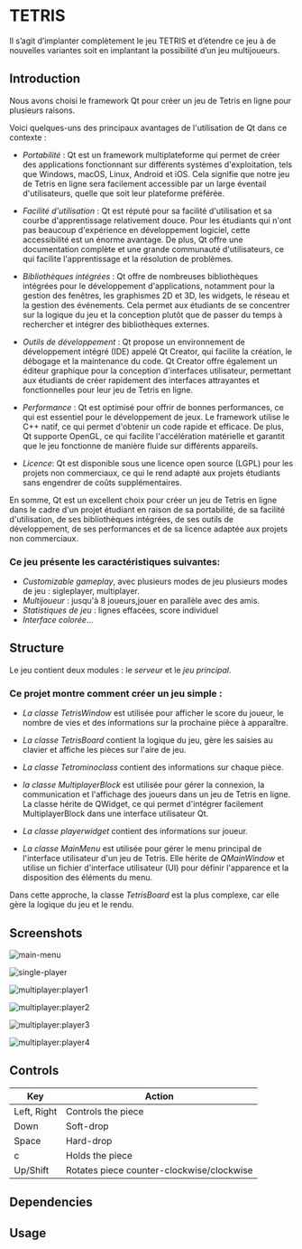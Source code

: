 # TETRIS

Il s’agit d’implanter complètement le jeu TETRIS et d’étendre ce jeu à de nouvelles variantes soit en implantant la possibilité d’un jeu multijoueurs.

## Introduction

Nous avons choisi le framework Qt pour créer un jeu de Tetris en ligne pour plusieurs raisons. 

Voici quelques-uns des principaux avantages de l'utilisation de Qt dans ce contexte :

* _Portabilité_ : Qt est un framework multiplateforme qui permet de créer des applications fonctionnant sur différents systèmes d'exploitation, tels que Windows, macOS, Linux, Android et iOS. Cela signifie que notre jeu de Tetris en ligne sera facilement accessible par un large éventail d'utilisateurs, quelle que soit leur plateforme préférée.

* _Facilité d'utilisation_ : Qt est réputé pour sa facilité d'utilisation et sa courbe d'apprentissage relativement douce. Pour les étudiants qui n'ont pas beaucoup d'expérience en développement logiciel, cette accessibilité est un énorme avantage. De plus, Qt offre une documentation complète et une grande communauté d'utilisateurs, ce qui facilite l'apprentissage et la résolution de problèmes.

* _Bibliothèques intégrées_ : Qt offre de nombreuses bibliothèques intégrées pour le développement d'applications, notamment pour la gestion des fenêtres, les graphismes 2D et 3D, les widgets, le réseau et la gestion des événements. Cela permet aux étudiants de se concentrer sur la logique du jeu et la conception plutôt que de passer du temps à rechercher et intégrer des bibliothèques externes.

* _Outils de développement_ : Qt propose un environnement de développement intégré (IDE) appelé Qt Creator, qui facilite la création, le débogage et la maintenance du code. Qt Creator offre également un éditeur graphique pour la conception d'interfaces utilisateur, permettant aux étudiants de créer rapidement des interfaces attrayantes et fonctionnelles pour leur jeu de Tetris en ligne.

* _Performance_ : Qt est optimisé pour offrir de bonnes performances, ce qui est essentiel pour le développement de jeux. Le framework utilise le C++ natif, ce qui permet d'obtenir un code rapide et efficace. De plus, Qt supporte OpenGL, ce qui facilite l'accélération matérielle et garantit que le jeu fonctionne de manière fluide sur différents appareils.

* _Licence_: Qt est disponible sous une licence open source (LGPL) pour les projets non commerciaux, ce qui le rend adapté aux projets étudiants sans engendrer de coûts supplémentaires.

En somme, Qt est un excellent choix pour créer un jeu de Tetris en ligne dans le cadre d'un projet étudiant en raison de sa portabilité, de sa facilité d'utilisation, de ses bibliothèques intégrées, de ses outils de développement, de ses performances et de sa licence adaptée aux projets non commerciaux.

### Ce jeu présente les caractéristiques suivantes:

* _Customizable gameplay_, avec plusieurs modes de jeu
  plusieurs modes de jeu : sigleplayer, multiplayer.
* _Multijoueur_ : jusqu'à 8 joueurs,jouer en parallèle avec des amis.
* _Statistiques de jeu_ : lignes effacées, score individuel
* _Interface colorée_...




## Structure

Le jeu contient deux modules : le _serveur_ et le _jeu principal_.


### Ce projet montre comment créer un jeu simple :

* _La classe TetrisWindow_ est utilisée pour afficher le score du joueur, le nombre de vies et des informations sur la prochaine pièce à apparaître.

* _La classe TetrisBoard_ contient la logique du jeu, gère les saisies au clavier et affiche les pièces sur l'aire de jeu.

* _La classe Tetrominoclass_ contient des informations sur chaque pièce.

* _la classe MultiplayerBlock_ est utilisée pour gérer la connexion, la communication et l'affichage des joueurs dans un jeu de Tetris en ligne. La classe hérite de QWidget, ce qui permet d'intégrer facilement MultiplayerBlock dans une interface utilisateur Qt.

* _La classe playerwidget_ contient des informations sur joueur.

* _La classe MainMenu_ est utilisée pour gérer le menu principal de l'interface utilisateur d'un jeu de Tetris. Elle hérite de _QMainWindow_ et utilise un fichier d'interface utilisateur (UI) pour définir l'apparence et la disposition des éléments du menu.


Dans cette approche, la classe _TetrisBoard_ est la plus complexe, car elle gère la logique du jeu et le rendu. 



## Screenshots

![main-menu](images\main_menu.jpg)


![single-player](images\singleplayer.jpg)


![multiplayer:player1](/images/player1.jpg)

![multiplayer:player2](/images/player2.jpg)

![multiplayer:player3](/images/player3.jpg)

![multiplayer:player4](/images/player4.jpg)

## Controls

| Key         | Action                                    |
| ----------- | ----------------------------------------- |
| Left, Right | Controls the piece                        |
| Down        | Soft-drop                                 |
| Space       | Hard-drop                                 |
| c           | Holds the piece                           |
| Up/Shift    | Rotates piece counter-clockwise/clockwise |


## Dependencies



## Usage






